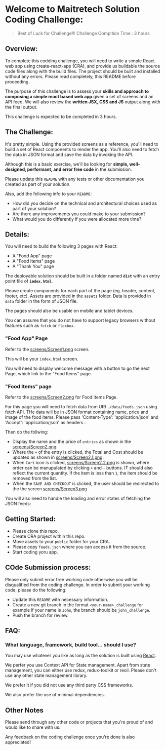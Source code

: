 # Welcome to Maitretech Solution Coding Challenge:

> Best of Luck for Challenge!!!
> Challenge Compltion Time : 3 hours

## Overview:

To complete this codding challenge, you will need to write a simple React web app using create-react-app (CRA), and provide us buildable the source code files along with the build files. The project should be built and installed without any errors. Please read completely, this README before proceeding.

The purpose of this challenge is to assess your **skills and approach to composing a simple react based web app** given a set of screens and an API feed. We will also review the **written JSX, CSS and JS** output along with the final output.

This challenge is expected to be completed in 3 hours.

## The Challenge:

It's pretty simple. Using the provided screens as a reference, you'll need to build a set of React components to render the app. You'll also need to fetch the data in JSON format and save the data by invoking the API.

Although this is a basic exercise, we'll be looking for **simple, well-designed, performant, and error free code** in the submission.

Please update this `README` with any tests or other documentation you created as part of your solution.

Also, add the following info to your `README`:

- How did you decide on the technical and architectural choices used as part of your solution?
- Are there any improvements you could make to your submission?
- What would you do differently if you were allocated more time?

## Details:

You will need to build the following 3 pages with React:

- A "Food App" page
- A "Food Items" page
- A "Thank You" page

The deployable solution should be built in a folder named **`dist`** with an entry point file of **`index.html`**.

Please create components for each part of the page (eg. header, content, footer, etc).
Assets are provided in the `assets` folder. Data is provided in `data` folder in the form of JSON file.

The pages should also be usable on mobile and tablet devices.

You can assume that you do not have to support legacy browsers without features such as `fetch` or `flexbox`.

### "Food App" Page

Refer to the [screens/Screen1.png](./screens/Screen1.png) screen.

This will be your `index.html` screen.

You will need to display welcome message with a button to go the next Page, which link to the "Food Items" page.

### "Food Items" page

Refer to the [screens/Screen2.png](./screens/Screen2.png) for Food Items Page.

For this page you will need to fetch data from URI `./data/feeds.json` using fetch API. THe data will be in JSON format containing name, price and image of the food items. Please pass 'Content-Type': 'application/json' and 'Accept': 'application/json' as headers :

Then do the follwing:

- Display the name and the price of `entries` as shown in the [screens/Screen2.png](./screens/Screen2.png)
- Where the `+` of the entry is clicked, the Total and Cost should be updated as shown in [screens/Screen2.1.png](./screens/Screen2.1.png).
- When `Cart` icon is clicked, [screens/Screen2.2.png](./screens/Screen2.2.png) is shown, where order can be manupulated by clicking `+` and `-` buttons. IT should also reflect the current quantity. If the item is less than `1`, the item should be removed from the list.
- When the `SAVE AND CHECKOUT` is clicked, the user should be redirected to the the screen [screens/Screen3.png](./screens/Screen3.png)

You will also need to handle the loading and error states of fetching the JSON feeds:

## Getting Started:

- Please clone this repo.
- Create CRA project within this repo.
- Move assets to your `public` folder for your CRA.
- Please copy `feeds.json` where you can access it from the source.
- Start coding yoru app.

## COde Submission process:

Please only submit error free working code otherwise you will be disqualified from the coding challenge. In order to submit your working code, please do the following:

- Update this `README` with necessary information.
- Create a new git branch in the format `<your-name>_challenge` for example if your name is `John`, the branch should be `john_challenge`.
- Push the branch for review.

## FAQ:

### What language, framework, build tool... should I use?

You may use whatever you like as long as the solution is built using [React](https://reactjs.org/).

We perfer you use Context API for State management. Apart from state management, you can either use redux, redux-toolkit or reoil. Please don't use any other state management library.

We prefer it if you did not use any third party CSS frameworks.

We also prefer the use of minimal dependencies.

## Other Notes

Please send through any other code or projects that you're proud of and would like to share with us.

Any feedback on the coding challenge once you're done is also appreciated!

